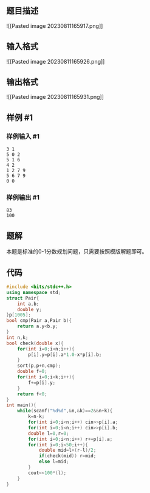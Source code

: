 ## 题目描述
![[Pasted image 20230811165917.png]]

## 输入格式
![[Pasted image 20230811165926.png]]


## 输出格式

![[Pasted image 20230811165931.png]]

## 样例 #1

### 样例输入 #1

```
3 1
5 0 2
5 1 6
4 2
1 2 7 9
5 6 7 9
0 0
```

### 样例输出 #1

```
83
100
```


## 题解
本题是标准的0-1分数规划问题，只需要按照模版解题即可。

## 代码
```cpp
#include <bits/stdc++.h>
using namespace std;
struct Pair{
	int a,b;
	double y;
}p[1005];
bool cmp(Pair a,Pair b){
	return a.y<b.y;
}
int n,k;
bool check(double x){
	for(int i=0;i<n;i++){
		p[i].y=p[i].a*1.0-x*p[i].b;
	}
	sort(p,p+n,cmp);
	double f=0;
	for(int i=0;i<k;i++){
		f+=p[i].y;
	}
	return f<0;
}
int main(){
	while(scanf("%d%d",&n,&k)==2&&n+k){
		k=n-k;
		for(int i=0;i<n;i++) cin>>p[i].a;
		for(int i=0;i<n;i++) cin>>p[i].b;
		double l=0,r=0;
		for(int i=0;i<n;i++) r+=p[i].a;
		for(int i=0;i<50;i++){
			double mid=l+(r-l)/2;
			if(check(mid)) r=mid;
			else l=mid;
		}
		cout<<100*(l);
	}
}
```